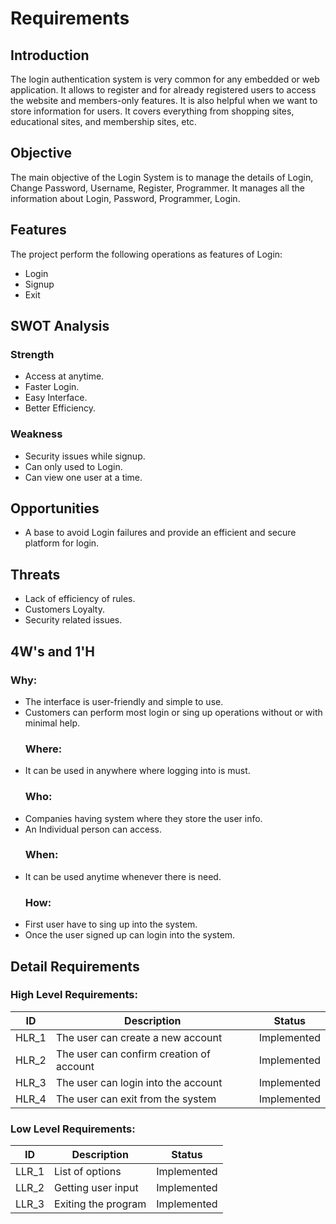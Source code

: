 # Requirements
## Introduction
The login authentication system is very common for any embedded or web application. It allows to register and for already registered users to access the website and members-only features. It is also helpful when we want to store information for users. It covers everything from shopping sites, educational sites, and membership sites, etc.

## Objective
The main objective of the Login System is to manage the details of Login, Change Password, Username, Register, Programmer. It manages all the information about Login, Password, Programmer, Login.

## Features
The project perform the following operations as features of Login:
* Login
* Signup
* Exit

## SWOT Analysis
   ### Strength
* Access at anytime.
* Faster Login. 
* Easy Interface.
* Better Efficiency.
### Weakness
* Security issues while signup.
* Can only used to Login.
* Can view one user at a time.

## Opportunities
* A base to avoid Login failures and provide an efficient and secure platform for login.

## Threats
* Lack of efficiency of rules.
* Customers Loyalty.
* Security related issues.

## 4W's and 1'H
  ### Why: 
* The interface is user-friendly and simple to use.
* Customers can perform most login or sing up operations without or with minimal help.
  ### Where: 
* It can be used in anywhere where  logging into  is must.
  ### Who:
* Companies having system where they store the user info.
* An Individual person can access.
  ### When:
* It can be used anytime whenever there is need.
  ### How:
* First user have  to sing up into the system.
* Once the user signed up can login into the system.

## Detail Requirements
### High Level Requirements:  
|**ID** |**Description**                           | **Status**  |
|-------|------------------------------------------|-------------|
| HLR_1 | The user can create a new account        | Implemented |
| HLR_2 | The user can confirm creation of account | Implemented |
| HLR_3 | The user can login into the account      | Implemented |
| HLR_4 | The user can exit from the system        | Implemented |


### Low Level Requirements:
| **ID** |**Description**                            | **Status** |
|--------|-------------------------------------------|------------|
| LLR_1	 | List of options	                         |Implemented |
| LLR_2	 | Getting user input	                       |Implemented |
| LLR_3	 | Exiting the program	                     |Implemented |




